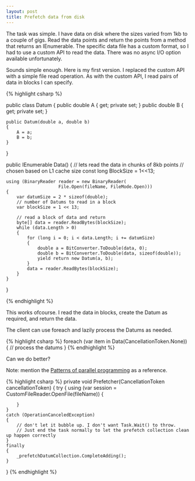 ```yaml
---
layout: post
title: Prefetch data from disk
---
```


The task was simple. I have data on disk where the sizes varied from 1kb to a couple of gigs. Read the data points and return the points 
from a method that returns an IEnumerable<DataPoint>. The specific data file has a custom format, so I had to use a custom API to read
the data. There was no async I/O option available unfortunately.

Sounds simple enough. Here is my first version. 
I replaced the custom API with a simple file read operation. As with the custom API, I read pairs of data in 
blocks I can specify.

{% highlight csharp %}

public class Datum
{
    public double A { get; private set; }
    public double B { get; private set; }

    public Datum(double a, double b)
    {
        A = a;
        B = b;
    }
}

public IEnumerable<Datum> Data() 
{ 
    // lets read the data in chunks of 8kb points
    // chosen based on L1 cache size
    const long BlockSize = 1<<13;

    using (BinaryReader reader = new BinaryReader(
                        File.Open(fileName, FileMode.Open)))
    {
        var datumSize = 2 * sizeof(double);
        // number of Datums to read in a block
        var blockSize = 1 << 13;

        // read a block of data and return
        byte[] data = reader.ReadBytes(blockSize);
        while (data.Length > 0)
        {
            for (long i = 0; i < data.Length; i += datumSize)
            {
                double a = BitConverter.ToDouble(data, 0);
                double b = BitConverter.ToDouble(data, sizeof(double));
                yield return new Datum(a, b); 
            }
            data = reader.ReadBytes(blockSize);
        }
    }
}

{% endhighlight %}

This works ofcourse. 
I read the data in blocks, create the Datum as required, and return the data. 

The client can use foreach and lazily process the Datums as needed.

{% highlight csharp %}
foreach (var item in Data(CancellationToken.None))
{
    // process the datums
} 
{% endhighlight %} 

Can we do better?

Note: mention the [Patterns of parallel programming][1] as a reference.

{% highlight csharp %}
private void Prefetcher(CancellationToken cancellationToken) 
{ 
    try 
    { 
        using (var session = CustomFileReader.OpenFile(fileName)) 
        { 
            
        } 
    } 
    catch (OperationCanceledException) 
    { 
        // don't let it bubble up. I don't want Task.Wait() to throw.  
        // Just end the task normally to let the prefetch collection clean up happen correctly 
    } 
    finally 
    { 
        _prefetchDatumCollection.CompleteAdding();  
    } 
}
{% endhighlight %}

[1]: https://www.microsoft.com/en-ca/download/details.aspx?id=19222
